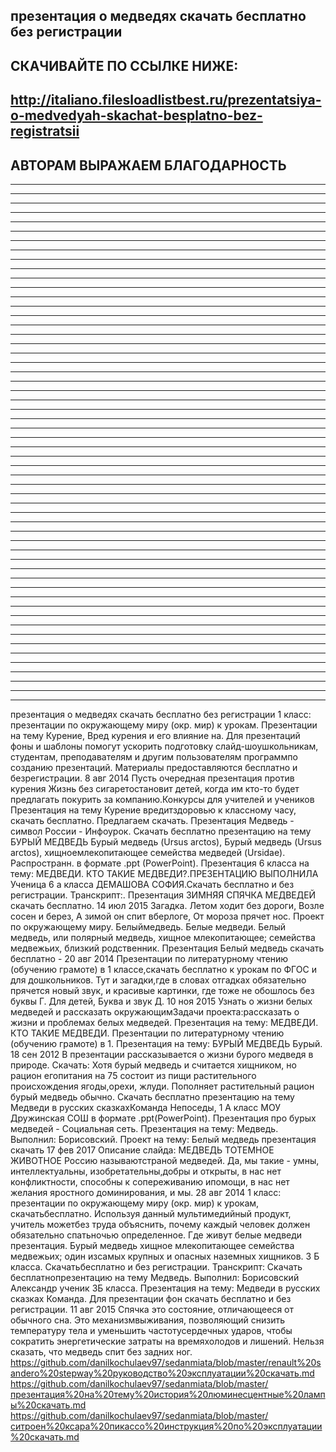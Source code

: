 презентация о медведях скачать бесплатно без регистрации
--------------------------------------------------
СКАЧИВАЙТЕ ПО ССЫЛКЕ НИЖЕ:
--------------------------------------------------
http://italiano.filesloadlistbest.ru/prezentatsiya-o-medvedyah-skachat-besplatno-bez-registratsii
--------------------------------------------------
АВТОРАМ ВЫРАЖАЕМ БЛАГОДАРНОСТЬ
--------------------------------------------------
--------------------------------------------------
--------------------------------------------------
--------------------------------------------------
--------------------------------------------------
--------------------------------------------------
--------------------------------------------------
--------------------------------------------------
--------------------------------------------------
--------------------------------------------------
--------------------------------------------------
--------------------------------------------------
--------------------------------------------------
--------------------------------------------------
--------------------------------------------------
--------------------------------------------------
--------------------------------------------------
--------------------------------------------------
--------------------------------------------------
--------------------------------------------------
--------------------------------------------------
--------------------------------------------------
--------------------------------------------------
--------------------------------------------------
--------------------------------------------------
--------------------------------------------------
--------------------------------------------------
--------------------------------------------------
--------------------------------------------------
--------------------------------------------------
--------------------------------------------------
--------------------------------------------------
--------------------------------------------------
--------------------------------------------------
--------------------------------------------------
--------------------------------------------------
--------------------------------------------------
--------------------------------------------------
--------------------------------------------------
--------------------------------------------------
--------------------------------------------------
--------------------------------------------------
--------------------------------------------------
--------------------------------------------------
--------------------------------------------------
--------------------------------------------------
--------------------------------------------------
--------------------------------------------------
--------------------------------------------------
--------------------------------------------------
--------------------------------------------------
--------------------------------------------------
--------------------------------------------------
--------------------------------------------------
--------------------------------------------------
--------------------------------------------------
--------------------------------------------------
презентация о медведях скачать бесплатно без регистрации 1 класс: презентации по окружающему миру (окр. мир) к урокам. Презентации на тему Курение, Вред курения и его влияние на. Для презентаций фоны и шаблоны помогут ускорить подготовку слайд-шоушкольникам, студентам, преподавателям и другим пользователям программпо созданию презентаций. Материалы предоставляются бесплатно и безрегистрации. 8 авг 2014  Пусть очередная презентация против курения Жизнь без сигаретостановит детей, когда им кто-то будет предлагать покурить за компанию.Конкурсы для учителей и учеников  Презентация на тему Курение вредитздоровью к классному часу, скачать бесплатно. Предлагаем скачать. Презентация Медведь - символ России - Инфоурок. Скачать бесплатно презентацию на тему БУРЫЙ МЕДВЕДЬ Бурый медведь (Ursus arctos), Бурый медведь (Ursus arctos), хищноемлекопитающее семейства медведей (Ursidae). Распространн. в формате .ppt (PowerPoint). Презентация 6 класса на тему: МЕДВЕДИ. КТО ТАКИЕ МЕДВЕДИ?.ПРЕЗЕНТАЦИЮ ВЫПОЛНИЛА Ученица 6 а класса ДЕМАШОВА СОФИЯ.Скачать бесплатно и без регистрации.  Транскрипт:. Презентация ЗИМНЯЯ СПЯЧКА МЕДВЕДЕЙ скачать бесплатно. 14 июл 2015  Загадка. Летом ходит без дороги, Возле сосен и берез, А зимой он спит вберлоге, От мороза прячет нос. Проект по окружающему миру. Белыймедведь. Белые медведи. Белый медведь, или полярный медведь, хищное млекопитающее; семейства медвежьих, близкий родственник. Презентация Белый медведь скачать бесплатно -
20 авг 2014  Презентации по литературному чтению (обучению грамоте) в 1 классе,скачать бесплатно к урокам по ФГОС и для дошкольников.  Тут и загадки,где в словах отгадках обязательно прячется новый звук, и красивые картинки, где тоже не обошлось без буквы Г. Для детей, Буква и звук Д. 10 ноя 2015  Узнать о жизни белых медведей и рассказать окружающимЗадачи проекта:рассказать о жизни и проблемах белых медведей. Презентация на тему: МЕДВЕДИ. КТО ТАКИЕ МЕДВЕДИ. Презентации по литературному чтению (обучению грамоте) в 1. Презентация на тему: БУРЫЙ МЕДВЕДЬ  Бурый. 18 сен 2012  В презентации рассказывается о жизни бурого медведя в природе. Скачать:  Хотя бурый медведь и считается хищником, но рацион егопитания на 75 состоит из пищи растительного происхождения  ягоды,орехи, жлуди. Пополняет растительный рацион бурый медведь обычно. Скачать бесплатно презентацию на тему Медведи в русских сказкахКоманда Непоседы, 1 А класс МОУ Дружинская СОШ в формате .ppt(PowerPoint). Презентация про бурых медведей - Социальная сеть. Презентация на тему: Медведь. Выполнил: Борисовский. Проект на тему: Белый медведь презентация  скачать
17 фев 2017  Описание слайда: МЕДВЕДЬ  ТОТЕМНОЕ ЖИВОТНОЕ Россию называютстраной медведей. Да, мы такие - умны, интеллектуальны, изобретательны,добры и открыты, в нас нет конфликтности, способны к сопереживанию ипомощи, в нас нет желания яростного доминирования, и мы. 28 авг 2014  1 класс: презентации по окружающему миру (окр. мир) к урокам, скачатьбесплатно.  Используя данный мультимедийный продукт, учитель можетбез труда объяснить, почему каждый человек должен обязательно спатьночью определенное.  Где живут белые медведи  презентация. Бурый медведь хищное млекопитающее семейства медвежьих; один изсамых крупных и опасных наземных хищников.  3 Б класса. Скачатьбесплатно и без регистрации.  Транскрипт:  Скачать бесплатнопрезентацию на тему Медведь. Выполнил: Борисовский Александр ученик 3Б класса. Презентация на тему: Медведи в русских сказках Команда. Для презентации фон скачать бесплатно и без регистрации. 11 авг 2015  Спячка  это состояние, отличающееся от обычного сна. Это механизмвыживания, позволяющий снизить температуру тела и уменьшить частотусердечных ударов, чтобы сократить энергетические затраты на времяхолодов и лишений. Нельзя сказать, что медведь спит без задних ног.
https://github.com/danilkochulaev97/sedanmiata/blob/master/renault%20sandero%20stepway%20руководство%20эксплуатации%20скачать.md
https://github.com/danilkochulaev97/sedanmiata/blob/master/презентация%20на%20тему%20история%20люминесцентные%20лампы%20скачать.md
https://github.com/danilkochulaev97/sedanmiata/blob/master/ситроен%20ксара%20пикассо%20инструкция%20по%20эксплуатации%20скачать.md
